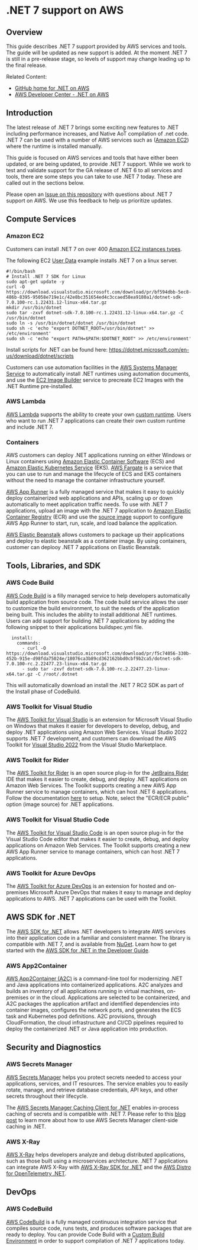 # .NET 7 support on AWS

## Overview

This guide describes .NET 7 support provided by AWS services and tools. The guide will be updated as new support is added. 
At the moment .NET 7 is still in a pre-release stage, so levels of support may change leading up to the final release.

Related Content:
  * [GitHub home for .NET on AWS](https://github.com/aws/dotnet)
  * [AWS Developer Center - .NET on AWS](https://aws.amazon.com/developer/language/net/)

## Introduction

The latest release of .NET 7 brings some exciting new features to .NET including performance increases, and Native AoT compilation of .net code. 
.NET 7 can be used with a number of AWS services such as ([Amazon EC2](https://aws.amazon.com/ec2/)) where the runtime is installed manually. 

This guide is focused on AWS services and tools that have either been updated, or are being updated, to provide .NET 7 support. While we work to 
test and validate support for the GA release of .NET 6 to all services and tools, there are some steps you can take to use .NET 7 today. 
These are called out in the sections below. 

Please open an [Issue on this repository](https://github.com/aws-samples/aws-net-guides/issues) with questions about .NET 7 support on AWS. 
We use this feedback to help us prioritize updates. 


## Compute Services

### Amazon EC2

Customers can install .NET 7 on over 400 [Amazon EC2 instances types](https://aws.amazon.com/ec2/instance-types/). 

The following EC2 [User Data](https://docs.aws.amazon.com/AWSEC2/latest/UserGuide/user-data.html#user-data-console) example installs .NET 7 on a linux server.
```
#!/bin/bash
# Install .NET 7 SDK for Linux
sudo apt-get update -y
curl -O https://download.visualstudio.microsoft.com/download/pr/bf594dbb-5ec8-486b-8395-95058e719e1c/42e8bc351654ed4c3ccaed58ea9180a1/dotnet-sdk-7.0.100-rc.1.22431.12-linux-x64.tar.gz
mkdir /usr/bin/dotnet
sudo tar -zxvf dotnet-sdk-7.0.100-rc.1.22431.12-linux-x64.tar.gz -C /usr/bin/dotnet
sudo ln -s /usr/bin/dotnet/dotnet /usr/bin/dotnet
sudo sh -c 'echo "export DOTNET_ROOT=/usr/bin/dotnet" >> /etc/environment'
sudo sh -c 'echo "export PATH=$PATH:$DOTNET_ROOT" >> /etc/environment'
```

Install scripts for .NET can be found here:
https://dotnet.microsoft.com/en-us/download/dotnet/scripts

Customers can use automation facilities in the [AWS Systems Manager Service](https://aws.amazon.com/systems-manager) to automatically install .NET runtimes using 
automation documents, and use the [EC2 Image Builder](https://aws.amazon.com/image-builder/) service to precreate EC2 Images with the .NET Runtime pre-installed. 

### AWS Lambda
[AWS Lambda](https://aws.amazon.com/lambda/) supports the ability to create your own 
[custom runtime](https://docs.aws.amazon.com/lambda/latest/dg/runtimes-custom.html). Users who want to run .NET 7 applications can create their own custom runtime 
and include .NET 7.


### Containers

AWS customers can deploy .NET applications running on either Windows or Linux containers using [Amazon Elastic Container Software](https://aws.amazon.com/ecs/) (ECS) and 
[Amazon Elastic Kubernetes Service](https://aws.amazon.com/eks/) (EKS). [AWS Fargate](https://aws.amazon.com/fargate/) is a service that you can use to run and manage the 
lifecycle of ECS and EKS containers without the need to manage the container infrastructure yourself. 

[AWS App Runner](https://aws.amazon.com/apprunner/) is a fully managed service that makes it easy to quickly deploy containerized web applications and APIs, 
scaling up or down automatically to meet application traffic needs. To use with .NET 7 applications, upload an image with the .NET 7 application to 
[Amazon Elastic Container Registry](https://aws.amazon.com/ecr/) (ECR) and use the [source image](https://docs.aws.amazon.com/apprunner/latest/dg/service-source-image.html) support 
to configure AWS App Runner to start, run, scale, and load balance the application. 

[AWS Elastic Beanstalk](https://aws.amazon.com/elasticbeanstalk/) allows customers to package up their applications and deploy to elastic beanstalk as a container image. 
By using containers, customer can deplooy .NET 7 applications on Elastic Beanstalk. 

## Tools, Libraries, and SDK

### AWS Code Build
[AWS Code Build](https://aws.amazon.com/codebuild/) is a filly managed service to help developers automatically build application from source code. The code build service allows the user to customize the build environment, to suit the needs of the application being built. This includes the ability to install additional .NET runtimes. Users can add support for building .NET 7 applications by adding the following snippet to their applications buildspec.yml file.

```
  install:
    commands:
      - curl -O https://download.visualstudio.microsoft.com/download/pr/f5c74056-330b-452b-915e-d98fda75024e/18076ca3b89cd362162bbd0cbf9b2ca5/dotnet-sdk-7.0.100-rc.2.22477.23-linux-x64.tar.gz
      - sudo tar -zxvf dotnet-sdk-7.0.100-rc.2.22477.23-linux-x64.tar.gz -C /root/.dotnet
```
This will automatically download an install the .NET 7 RC2 SDK as part of the Install phase of CodeBuild.


### AWS Toolkit for Visual Studio

The [AWS Toolkit for Visual Studio](https://aws.amazon.com/visualstudio/) is an extension for Microsoft Visual Studio on Windows that makes it easier for developers to develop, debug, 
and deploy .NET applications using Amazon Web Services. Visual Studio 2022 supports .NET 7 development, and customers can download the AWS Toolkit for 
[Visual Studio 2022](https://marketplace.visualstudio.com/items?itemName=AmazonWebServices.AWSToolkitforVisualStudio2022) from the Visual Studio Marketplace. 

### AWS Toolkit for Rider

The [AWS Toolkit for Rider](https://aws.amazon.com/rider/) is an open source plug-in for the [JetBrains Rider](https://www.jetbrains.com/rider/) IDE that makes it easier to create, debug, and deploy .NET applications on Amazon Web Services. The Toolkit supports creating a new AWS App Runner service to manage containers, which can host .NET 6 applications. Follow the documentation [here](https://docs.aws.amazon.com/toolkit-for-jetbrains/latest/userguide/creating-service-apprunner.html) to setup. Note, select the "ECR/ECR public" option (image source) for .NET applications. 

### AWS Toolkit for Visual Studio Code

The [AWS Toolkit for Visual Studio Code](https://aws.amazon.com/visualstudiocode/) is an open source plug-in for the Visual Studio Code editor that makes it easier to create, 
debug, and deploy applications on Amazon Web Services. The Toolkit supports creating a new AWS App Runner service to manage containers, which can host .NET 7 applications. 

### AWS Toolkit for Azure DevOps

The [AWS Toolkit for Azure DevOps](https://aws.amazon.com/vsts/) is an extension for hosted and on-premises Microsoft Azure DevOps that makes it easy to manage and deploy applications to AWS. .NET 7 applications can be used with the Toolkit.

## AWS SDK for .NET

The [AWS SDK for .NET](https://github.com/aws/aws-sdk-net) allows .NET developers to integrate AWS services into their application code in a familiar and consistent manner. The library is compatible with .NET 7, and is available from [NuGet](https://www.nuget.org/packages/awssdk.core/). Learn how to get started with the 
[AWS SDK for .NET in the Developer Guide](https://docs.aws.amazon.com/sdk-for-net/v3/developer-guide/welcome.html). 

### AWS App2Container
[AWS App2Container (A2C)](https://aws.amazon.com/app2container/) is a command-line tool for modernizing .NET and Java applications into containerized applications. A2C analyzes and builds an inventory of all applications running in virtual machines, on-premises or in the cloud. Applications are selected to be containerized, and A2C packages the application artifact and identified dependencies into container images, configures the network ports, and generates the ECS task and Kubernetes pod definitions. A2C provisions, through CloudFormation, the cloud infrastructure and CI/CD pipelines required to deploy the containerized .NET or Java application into production. 

## Security and Diagnostics

### AWS Secrets Manager

[AWS Secrets Manager](https://aws.amazon.com/secrets-manager/) helps you protect secrets needed to access your applications, services, and IT resources. 
The service enables you to easily rotate, manage, and retrieve database credentials, API keys, and other secrets throughout their lifecycle. 

The [AWS Secrets Manager Caching Client for .NET](https://github.com/aws/aws-secretsmanager-caching-net) enables in-process caching of secrets and is compatible with .NET 7. 
Please refer to this [blog post](https://aws.amazon.com/blogs/security/how-to-use-aws-secrets-manager-client-side-caching-in-dotnet/) to learn more about how to use 
AWS Secrets Manager client-side caching in .NET.

### AWS X-Ray

[AWS X-Ray](https://aws.amazon.com/xray/) helps developers analyze and debug distributed applications, such as those built using a microservices architecture. 
.NET 7 applications can integrate AWS X-Ray with [AWS X-Ray SDK for .NET](https://github.com/aws/aws-xray-sdk-dotnet) and the 
[AWS Distro for OpenTelemetry .NET](https://docs.aws.amazon.com/xray/latest/devguide/xray-dotnet-opentel-sdk.html). 

## DevOps

### AWS CodeBuild

[AWS CodeBuild](https://aws.amazon.com/codebuild/) is a fully managed continuous integration service that compiles source code, runs tests, and produces 
software packages that are ready to deploy. You can provide Code Build with a 
[Custom Build Environment](https://aws.amazon.com/blogs/devops/extending-aws-codebuild-with-custom-build-environments/) in order to support compilation of 
.NET 7 applications today. 
